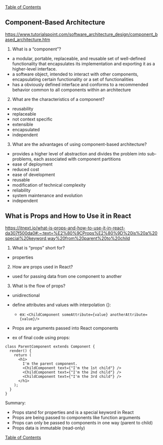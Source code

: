 [Table of Contents](https://jon-gitter.github.io/reading-notes/)

## Component-Based Architecture
https://www.tutorialspoint.com/software_architecture_design/component_based_architecture.htm

1. What is a “component”?
  - a modular, portable, replaceable, and reusable set of well-defined functionality that encapsulates its implementation and exporting it as a higher-level interface.
  - a software object, intended to interact with other components, encapsulating certain functionality or a set of functionalities
  - has a obviously defined interface and conforms to a recommended behavior common to all components within an architecture
2. What are the characteristics of a component?
  - reusability
  - replaceable
  - not context specific
  - extensible
  - encapsulated
  - independent
3. What are the advantages of using component-based architecture?
  - provides a higher level of abstraction and divides the problem into sub-problems, each associated with component partitions
  - ease of deployment
  - reduced cost
  - ease of development
  - reusable
  - modification of technical complexity
  - reliability
  - system maintenance and evolution
  - independent


## What is Props and How to Use it in React
https://itnext.io/what-is-props-and-how-to-use-it-in-react-da307f500da0#:~:text=%E2%80%9CProps%E2%80%9D%20is%20a%20special%20keyword,way%20from%20parent%20to%20child

1. What is “props” short for?
  - properties
2. How are props used in React?
  - used for passing data from one component to another
3. What is the flow of props?
  - unidirectional 

- define attributes and values with interpolation {}:
  - ex: `<ChildComponent someAttribute={value} anotherAttribute={value}/>`
- Props are arguments passed into React components

- ex of final code using props:
``` 
class ParentComponent extends Component { 
  render() {
    return (
      <h1>
        I'm the parent component.
        <ChildComponent text={"I'm the 1st child"} />
        <ChildComponent text={"I'm the 2nd child"} />
        <ChildComponent text={"I'm the 3rd child"} />
      </h1>
    );
  }
}
```

Summary:
- Props stand for properties and is a special keyword in React
- Props are being passed to components like function arguments
- Props can only be passed to components in one way (parent to child)
- Props data is immutable (read-only)




[Table of Contents](https://jon-gitter.github.io/reading-notes/)